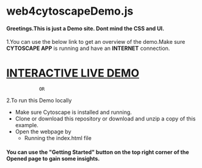 # web4cytoscapeDemo.js
#### Greetings.This is just a **Demo** site. Dont mind the CSS and UI. 

1.You can use the below link to get an overview of the demo.Make sure **CYTOSCAPE APP** is running and have an **INTERNET** connection.

# [INTERACTIVE LIVE DEMO](http://raw.githack.com/Atombuddy/web4cytoscapedemo/main/index.html)
  
                OR

2.To run this Demo locally
  - Make sure Cytoscape is installed and running.
  - Clone or download this repository or download and unzip a copy of this example.
  - Open the webpage by
    - Running the index.html file 


#### You can use the "Getting Started" button on the top right corner of the Opened page to gain some insights.
